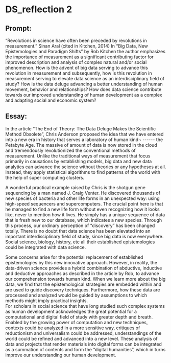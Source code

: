 # DS_reflection 2
## Prompt: 
“Revolutions in science have often been preceded by revolutions in measurement.” Sinan Aral (cited in Kitchen, 2014)   In “Big Data, New Epistemologies and Paradigm Shifts” by Rob Kitchen the author emphasizes the importance of measurement as a significant contributing factor for improved description and analysis of complex natural and/or social phenomenon. How is the advent of big data serving to advance this revolution in measurement and subsequently, how is this revolution in measurement serving to elevate data science as an interdisciplinary field of study? How is the data deluge advancing a better understanding of human movement, behavior and relationships? How does data science contribute towards our improved understanding of human development as a complex and adapting social and economic system?

## Essay:
In the article “The End of Theory: The Data Deluge Makes the Scientific Method Obsolete”, Chris Anderson proposed the idea that we have entered into a new era in history that serves a laboratory of human kind¬ ------ the Petabyte Age. The massive of amount of data is now stored in the cloud and tremendously revolutionized the conventional methods of measurement. Unlike the traditional ways of measurement that focus primarily in causations by establishing models, big data and new data analytics can advance the science without theories or any hypotheses at all. Instead, they apply statistical algorithms to find patterns of the world with the help of super computing clusters. 

A wonderful practical example raised by Chris is the shotgun gene sequencing by a man named J. Craig Venter. He discovered thousands of new species of bacteria and other life forms in an unexpected way: using high-speed sequencers and supercomputers. The crucial point here is that he managed to find a new life form without even recognizing how it looks like, never to mention how it lives. He simply has a unique sequence of data that is fresh new to our database, which indicates a new species. Through this process, our ordinary perception of “discovery” has been changed totally. There is no doubt that data science has been elevated into an important interdisciplinary field of study, since big data is now everywhere. Social science, biology, history, etc all their established epistemologies could be integrated with data science. 

Some concerns arise for the potential replacement of established epistemologies by this new innovative approach. However, in reality, the data-driven science provides a hybrid combination of abductive, inductive and deductive approaches as described in the article by Rob, to advance our comprehension towards human kind. When we learn more about the big data, we find that the epistemological strategies are embedded within and are used to guide discovery techniques. Furthermore, how these data are processed and analyzed would be guided by assumptions to which methods might imply practical insights.   
For scholars in social science that have long studied such complex systems as human development acknowledges the great potential for a computational and digital field of study with greater depth and breath. Enabled by the growing power of computation and new techniques, contexts could be analyzed in a more sensitive way, critiques of reductionism and universalism could be addressed, understandings of the world could be refined and advanced into a new level. These analysis of data and projects that render materials into digital forms can be integrated as a summation of contents and form the “digital humanities”, which in turns improve our understanding our human development. 
